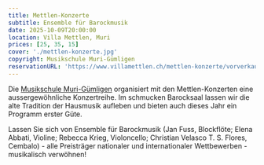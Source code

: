 ```yaml
---
title: Mettlen-Konzerte
subtitle: Ensemble für Barockmusik
date: 2025-10-09T20:00:00
location: Villa Mettlen, Muri
prices: [25, 35, 15]
cover: './mettlen-konzerte.jpg'
copyright: Musikschule Muri-Gümligen
reservationURL: 'https://www.villamettlen.ch/mettlen-konzerte/vorverkauf/'
---
```


Die [Musikschule Muri-Gümligen](https://www.villamettlen.ch) organisiert mit den Mettlen-Konzerten eine aussergewöhnliche Konzertreihe. Im schmucken Barocksaal lassen wir die alte Tradition der Hausmusik aufleben und bieten auch dieses Jahr ein Programm erster Güte.

Lassen Sie sich von Ensemble für Barockmusik (Jan Fuss, Blockflöte; Elena Abbati, Violine; Rebecca Krieg, Violoncello; Christian Velasco T. S. Flores, Cembalo) - alle Preisträger nationaler und internationaler Wettbewerben - musikalisch verwöhnen!
